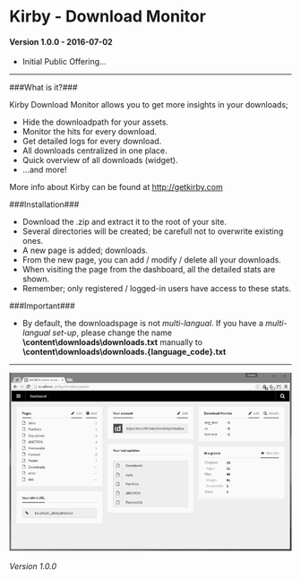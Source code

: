 # Kirby - Download Monitor

#### Version 1.0.0 - 2016-07-02

- Initial Public Offering...

****

###What is it?###

Kirby Download Monitor allows you to get more insights in your downloads;

- Hide the downloadpath for your assets.
- Monitor the hits for every download.
- Get detailed logs for every download.
- All downloads centralized in one place.
- Quick overview of all downloads (widget).
- ...and more!

More info about Kirby can be found at http://getkirby.com

###Installation###

- Download the .zip and extract it to the root of your site.
- Several directories will be created; be carefull not to overwrite existing ones.
- A new page is added; downloads.
- From the new page, you can add / modify / delete all your downloads.
- When visiting the page from the dashboard, all the detailed stats are shown.
- Remember; only registered / logged-in users have access to these stats.

###Important###

- By default, the downloadspage is not *multi-langual*. If you have a *multi-langual set-up*, please change the name **\content\downloads\downloads.txt** manually to **\content\downloads\downloads.{language_code}.txt**

****

![Kirby - Download Monitor](kirby-download-monitor.gif "Kirby - Download Monitor")

*Version 1.0.0*